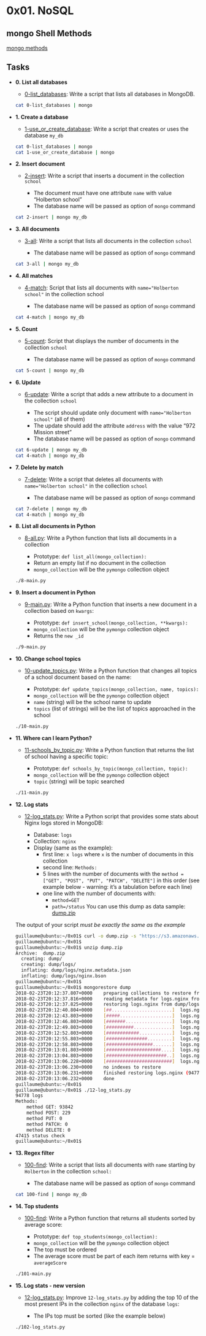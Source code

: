 # 0x01. NoSQL

## mongo Shell Methods

[mongo methods](https://www.mongodb.com/docs/manual/reference/method/)

## Tasks

* **0. List all databases**
  * [0-list_databases](./0-list_databases): Write a script that lists all databases in MongoDB.

  ```bash
  cat 0-list_databases | mongo
  ```

* **1. Create a database**
  * [1-use_or_create_database](./1-use_or_create_database): Write a script that creates or uses the database `my_db`

  ```bash
  cat 0-list_databases | mongo
  cat 1-use_or_create_database | mongo
  ```

* **2. Insert document**
  * [2-insert](./2-insert): Write a script that inserts a document in the collection `school`

    * The document must have one attribute `name` with value “Holberton school”
    * The database name will be passed as option of `mongo` command

  ```bash
  cat 2-insert | mongo my_db
  ```

* **3. All documents**
  * [3-all](./3-all): Write a script that lists all documents in the collection `school`

    * The database name will be passed as option of `mongo` command

  ```bash
  cat 3-all | mongo my_db
  ```

* **4. All matches**
  * [4-match](./4-match): Script that lists all documents with `name="Holberton school"` in the collection school

    * The database name will be passed as option of `mongo` command

  ```bash
  cat 4-match | mongo my_db
  ```

* **5. Count**
  * [5-count](./5-count): Script that displays the number of documents in the collection `school`

    * The database name will be passed as option of `mongo` command

  ```bash
  cat 5-count | mongo my_db
  ```

* **6. Update**
  * [6-update](./6-update): Write a script that adds a new attribute to a document in the collection `school`

    * The script should update only document with `name="Holberton school"` (all of them)
    * The update should add the attribute `address` with the value “972 Mission street”
    * The database name will be passed as option of `mongo` command

  ```bash
  cat 6-update | mongo my_db
  cat 4-match | mongo my_db
  ```

* **7. Delete by match**
  * [7-delete](./7-delete): Write a script that deletes all documents with `name="Holberton school"` in the collection `school`

    * The database name will be passed as option of `mongo` command

  ```bash
  cat 7-delete | mongo my_db
  cat 4-match | mongo my_db
  ```

* **8. List all documents in Python**
  * [8-all.py](./8-all.py): Write a Python function that lists all documents in a collection

    * Prototype: `def list_all(mongo_collection):`
    * Return an empty list if no document in the collection
    * `mongo_collection` will be the `pymongo` collection object

  ```bash
  ./8-main.py
  ```

* **9. Insert a document in Python**
  * [9-main.py](./9-main.py): Write a Python function that inserts a new document in a collection based on `kwargs`:

    * Prototype: `def insert_school(mongo_collection, **kwargs):`
    * `mongo_collection` will be the `pymongo` collection object
    * Returns the `new _id`

  ```bash
  ./9-main.py
  ```

* **10. Change school topics**
  * [10-update_topics.py](./10-update_topics.py): Write a Python function that changes all topics of a school document based on the name:

    * Prototype: `def update_topics(mongo_collection, name, topics):`
    * `mongo_collection` will be the `pymongo` collection object
    * `name` (string) will be the school name to update
    * `topics` (list of strings) will be the list of topics approached in the school

  ```bash
  ./10-main.py
  ```

* **11. Where can I learn Python?**
  * [11-schools_by_topic.py](./11-schools_by_topic.py): Write a Python function that returns the list of school having a specific topic:

    * Prototype: `def schools_by_topic(mongo_collection, topic):`
    * `mongo_collection` will be the `pymongo` collection object
    * `topic` (string) will be topic searched

  ```bash
  ./11-main.py

* **12. Log stats**
  * [12-log_stats.py](./12-log_stats.py): Write a Python script that provides some stats about Nginx logs stored in MongoDB:

    * Database: `logs`
    * Collection: `nginx`
    * Display (same as the example):
      * first line: `x logs` where `x` is the number of documents in this collection
      * second line: `Methods:`
      * 5 lines with the number of documents with the `method = ["GET", "POST", "PUT", "PATCH", "DELETE"]` in this order (see example below - warning: it’s a tabulation before each line)
      * one line with the number of documents with:
        * `method=GET`
        * `path=/status`
  You can use this dump as data sample: [dump.zip](https://intranet.alxswe.com/rltoken/0szbpslKvH3RqKb_2HUeoQ)

  The output of your script *must be exactly the same as the example*

  ```bash
  guillaume@ubuntu:~/0x01$ curl -o dump.zip -s "https://s3.amazonaws.com/intranet-projects-files/holbertonschool-webstack/411/dump.zip"
  guillaume@ubuntu:~/0x01$
  guillaume@ubuntu:~/0x01$ unzip dump.zip
  Archive:  dump.zip
    creating: dump/
    creating: dump/logs/
    inflating: dump/logs/nginx.metadata.json
    inflating: dump/logs/nginx.bson
  guillaume@ubuntu:~/0x01$
  guillaume@ubuntu:~/0x01$ mongorestore dump
  2018-02-23T20:12:37.807+0000    preparing collections to restore from
  2018-02-23T20:12:37.816+0000    reading metadata for logs.nginx from dump/logs/nginx.metadata.json
  2018-02-23T20:12:37.825+0000    restoring logs.nginx from dump/logs/nginx.bson
  2018-02-23T20:12:40.804+0000    [##......................]  logs.nginx  1.21MB/13.4MB  (9.0%)
  2018-02-23T20:12:43.803+0000    [#####...................]  logs.nginx  2.88MB/13.4MB  (21.4%)
  2018-02-23T20:12:46.803+0000    [#######.................]  logs.nginx  4.22MB/13.4MB  (31.4%)
  2018-02-23T20:12:49.803+0000    [##########..............]  logs.nginx  5.73MB/13.4MB  (42.7%)
  2018-02-23T20:12:52.803+0000    [############............]  logs.nginx  7.23MB/13.4MB  (53.8%)
  2018-02-23T20:12:55.803+0000    [###############.........]  logs.nginx  8.53MB/13.4MB  (63.5%)
  2018-02-23T20:12:58.803+0000    [#################.......]  logs.nginx  10.1MB/13.4MB  (74.9%)
  2018-02-23T20:13:01.803+0000    [####################....]  logs.nginx  11.3MB/13.4MB  (83.9%)
  2018-02-23T20:13:04.803+0000    [######################..]  logs.nginx  12.8MB/13.4MB  (94.9%)
  2018-02-23T20:13:06.228+0000    [########################]  logs.nginx  13.4MB/13.4MB  (100.0%)
  2018-02-23T20:13:06.230+0000    no indexes to restore
  2018-02-23T20:13:06.231+0000    finished restoring logs.nginx (94778 documents)
  2018-02-23T20:13:06.232+0000    done
  guillaume@ubuntu:~/0x01$
  guillaume@ubuntu:~/0x01$ ./12-log_stats.py
  94778 logs
  Methods:
      method GET: 93842
      method POST: 229
      method PUT: 0
      method PATCH: 0
      method DELETE: 0
  47415 status check
  guillaume@ubuntu:~/0x01$
  ```

* **13. Regex filter**
  * [100-find](./100-find): Write a script that lists all documents with `name` starting by `Holberton` in the collection `school:`

    * The database name will be passed as option of `mongo` command

  ```bash
  cat 100-find | mongo my_db
  ```

* **14. Top students**
  * [100-find](./100-find): Write a Python function that returns all students sorted by average score:

    * Prototype: `def top_students(mongo_collection):`
    * `mongo_collection` will be the `pymongo` collection object
    * The top must be ordered
    * The average score must be part of each item returns with key = `averageScore`

  ```bash
  ./101-main.py
  ```

* **15. Log stats - new version**
  * [12-log_stats.py](./12-log_stats.py): Improve `12-log_stats.py` by adding the top 10 of the most present IPs in the collection `nginx` of the database `logs`:

    * The IPs top must be sorted (like the example below)

  ```bash
  ./102-log_stats.py
  ```
